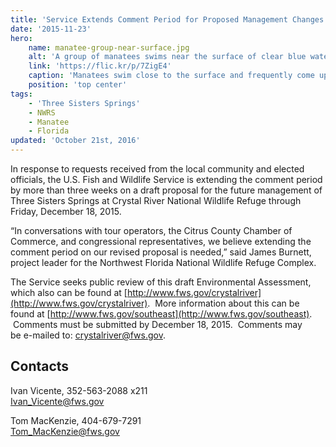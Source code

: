 ```yaml
---
title: 'Service Extends Comment Period for Proposed Management Changes at Three Sisters Springs'
date: '2015-11-23'
hero:
    name: manatee-group-near-surface.jpg
    alt: 'A group of manatees swims near the surface of clear blue water.'
    link: 'https://flic.kr/p/7ZigE4'
    caption: 'Manatees swim close to the surface and frequently come up for air. Photo by Jim Reid, USFWS.'
    position: 'top center'
tags:
    - 'Three Sisters Springs'
    - NWRS
    - Manatee
    - Florida
updated: 'October 21st, 2016'
---
```


In response to requests received from the local community and elected officials, the U.S. Fish and Wildlife Service is extending the comment period by more than three weeks on a draft proposal for the future management of Three Sisters Springs at Crystal River National Wildlife Refuge through Friday, December 18, 2015\.  

“In conversations with tour operators, the Citrus County Chamber of Commerce, and congressional representatives, we believe extending the comment period on our revised proposal is needed,” said James Burnett, project leader for the Northwest Florida National Wildlife Refuge Complex.  

The Service seeks public review of this draft Environmental Assessment, which also can be found at [http://www.fws.gov/crystalriver](http://www.fws.gov/crystalriver).  More information about this can be found at [http://www.fws.gov/southeast](http://www.fws.gov/southeast).  Comments must be submitted by December 18, 2015\.  Comments may be e-mailed to: [crystalriver@fws.gov](mailto:crystalriver@fws.gov?subject=Three%20Sisters%20Springs%20Draft%20Environmental%20Assessment).

## Contacts

Ivan Vicente, 352-563-2088 x211  
Ivan_Vicente@fws.gov

Tom MacKenzie, 404-679-7291  
Tom_MacKenzie@fws.gov
